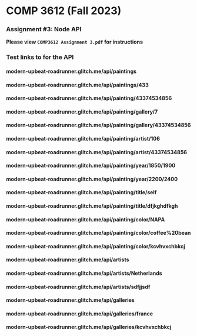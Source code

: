 # COMP 3612 (Fall 2023)
### Assignment #3: Node API

**Please view `COMP3612 Assignment 3.pdf` for instructions**

### Test links to for the API
#### modern-upbeat-roadrunner.glitch.me/api/paintings
#### modern-upbeat-roadrunner.glitch.me/api/paintings/433
#### modern-upbeat-roadrunner.glitch.me/api/painting/43374534856
#### modern-upbeat-roadrunner.glitch.me/api/painting/gallery/7
#### modern-upbeat-roadrunner.glitch.me/api/painting/gallery/43374534856
#### modern-upbeat-roadrunner.glitch.me/api/painting/artist/106
#### modern-upbeat-roadrunner.glitch.me/api/painting/artist/43374534856
#### modern-upbeat-roadrunner.glitch.me/api/painting/year/1850/1900
#### modern-upbeat-roadrunner.glitch.me/api/painting/year/2200/2400
#### modern-upbeat-roadrunner.glitch.me/api/painting/title/self
#### modern-upbeat-roadrunner.glitch.me/api/painting/title/dfjkghdfkgh
#### modern-upbeat-roadrunner.glitch.me/api/painting/color/NAPA
#### modern-upbeat-roadrunner.glitch.me/api/painting/color/coffee%20bean
#### modern-upbeat-roadrunner.glitch.me/api/painting/color/kcvhvxchbkcj
#### modern-upbeat-roadrunner.glitch.me/api/artists
#### modern-upbeat-roadrunner.glitch.me/api/artists/Netherlands
#### modern-upbeat-roadrunner.glitch.me/api/artists/sdfjjsdf
#### modern-upbeat-roadrunner.glitch.me/api/galleries
#### modern-upbeat-roadrunner.glitch.me/api/galleries/france
#### modern-upbeat-roadrunner.glitch.me/api/galleries/kcvhvxchbkcj

